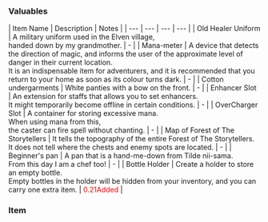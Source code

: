 ### Valuables

| Item Name	| Description	| Notes |
| --- | --- | --- | --- |
| Old Healer Uniform | A military uniform used in the Elven village,<br>handed down by my grandmother. | - |
| Mana-meter | A device that detects the direction of magic, and informs the user of the approximate level of danger in their current location.<br>It is an indispensable item for adventurers, and it is recommended that you return to your home as soon as its colour turns dark. | - |
| Cotton undergarments | White panties with a bow on the front.	| - |
| Enhancer Slot	| An extension for staffs that allows you to set enhancers.<br>It might temporarily become offline in certain conditions.	| - |
| OverCharger Slot | A container for storing excessive mana.<br>When using mana from this,<br>the caster can fire spell without chanting.	| - |
| Map of Forest of The Storytellers	| It tells the topography of the entire Forest of The Storytellers.<br>It does not tell where the chests and enemy spots are located.	| - |
| Beginner's pan | A pan that is a hand-me-down from Tilde nii-sama.<br>From this day I am a chef too! | - |
| Bottle Holder	| Create a holder to store an empty bottle.<br>Empty bottles in the holder will be hidden from your inventory, and you can carry one extra item. | <font color=red>0.21Added</font> |

### Item

<!-- The table here is written directly, without Excel file. -->

<script type="text/javascript" src="wiki/en/item/tables/items.js"></script>
